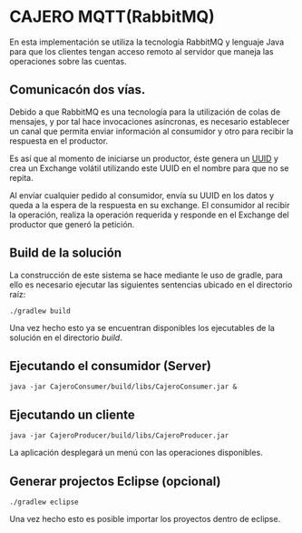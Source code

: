 # CAJERO MQTT(RabbitMQ)

En esta implementación se utiliza la tecnología RabbitMQ y lenguaje Java para que los clientes tengan acceso remoto al servidor que maneja las operaciones sobre las cuentas.


## Comunicacón dos vías.

Debido a que RabbitMQ es una tecnología para la utilización de colas de mensajes, y por tal hace invocaciones asíncronas, es necesario establecer un canal que permita enviar información al consumidor y otro para recibir la respuesta en el productor.

Es así que al momento de iniciarse un productor, éste genera un [UUID](https://es.wikipedia.org/wiki/Identificador_%C3%BAnico_universal) y crea un Exchange volátil utilizando este UUID en el nombre para que no se repita.

Al envíar cualquier pedido al consumidor, envía su UUID en los datos y queda a la espera de la respuesta en su exchange. El consumidor al recibir la operación, realiza la operación requerida y responde en el Exchange del productor que generó la petición.


## Build de la solución

La construcción de este sistema se hace mediante le uso de gradle, para ello es necesario ejecutar las siguientes sentencias ubicado en el directorio raíz:

```{r, engine='bash'}
./gradlew build
```
Una vez hecho esto ya se encuentran disponibles los ejecutables de la solución en el directorio *build*.


## Ejecutando el consumidor (Server)

```{r, engine='bash'}
java -jar CajeroConsumer/build/libs/CajeroConsumer.jar &
```

## Ejecutando un cliente

```{r, engine='bash'}
java -jar CajeroProducer/build/libs/CajeroProducer.jar 
```
La aplicación desplegará un menú con las operaciones disponibles.


## Generar projectos Eclipse (opcional)

```{r, engine='bash'}
./gradlew eclipse 
```
Una vez hecho esto es posible importar los proyectos dentro de eclipse.

